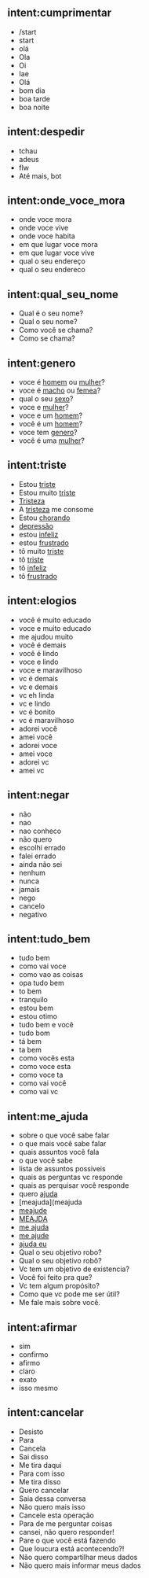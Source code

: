 ## intent:cumprimentar
- /start
- start
- olá
- Ola
- Oi
- Iae
- Olá
- bom dia
- boa tarde
- boa noite

## intent:despedir
- tchau
- adeus
- flw
- Até mais, bot

## intent:onde_voce_mora
- onde voce mora
- onde voce vive
- onde voce habita
- em que lugar voce mora
- em que lugar voce vive
- qual o seu endereço
- qual o seu endereco

## intent:qual_seu_nome
- Qual é o seu nome?
- Qual o seu nome?
- Como você se chama?
- Como se chama?

## intent:genero
- voce é [homem](genero) ou [mulher](genero)?
- voce é [macho](genero) ou [femea](genero)?
- qual o seu [sexo](genero)?
- voce e [mulher](genero)?
- voce e um [homem](genero)?
- você é um [homem](genero)?
- voce tem [genero](genero)?
- você é uma [mulher](genero)?

## intent:triste
- Estou [triste](triste)
- Estou muito [triste](triste)
- [Tristeza](triste)
- A [tristeza](triste) me consome
- Estou [chorando](triste)
- [depressão](triste)
- estou [infeliz](triste)
- estou [frustrado](triste)
- tô muito [triste](triste)
- tô [triste](triste)
- tô [infeliz](triste)
- tô [frustrado](triste)

## intent:elogios
- você é muito educado
- voce e muito educado
- me ajudou muito
- você é demais
- você é lindo
- voce e lindo
- voce e maravilhoso
- vc é demais
- vc e demais
- vc eh linda
- vc e lindo
- vc é bonito
- vc é maravilhoso
- adorei você
- amei você
- adorei voce
- amei voce
- adorei vc
- amei vc

## intent:negar
- não
- nao
- nao conheco
- não quero
- escolhi errado
- falei errado
- ainda não sei
- nenhum
- nunca
- jamais
- nego
- cancelo
- negativo

## intent:tudo_bem
- tudo bem
- como vai voce
- como vao as coisas
- opa tudo bem
- to bem
- tranquilo
- estou bem
- estou otimo
- tudo bem e você
- tudo bom
- tá bem
- ta bem
- como vocês esta
- como voce esta
- como voce ta
- como vai você
- como vai vc

## intent:me_ajuda
- sobre o que você sabe falar
- o que mais você sabe falar
- quais assuntos você fala
- o que você sabe
- lista de assuntos possiveis
- quais as perguntas vc responde
- quais as perquisar você responde
- quero [ajuda](meajuda)
- [meajuda](meajuda
- [meajude](meajuda)
- [MEAJDA](meajuda)
- [me ajuda](meajuda)
- [me ajude](meajuda)
- [ajuda eu](meajuda)
- Qual o seu objetivo robo?
- Qual o seu objetivo robô?
- Vc tem um objetivo de existencia?
- Você foi feito pra que?
- Vc tem algum propósito?
- Como que vc pode me ser útil?
- Me fale mais sobre você.

## intent:afirmar
- sim
- confirmo
- afirmo
- claro
- exato
- isso mesmo

## intent:cancelar
- Desisto
- Para
- Cancela
- Sai disso
- Me tira daqui
- Para com isso
- Me tira disso
- Quero cancelar
- Saia dessa conversa
- Não quero mais isso
- Cancele esta operação
- Para de me perguntar coisas
- cansei, não quero responder!
- Pare o que você está fazendo
- Que loucura está acontecendo?!
- Não quero compartilhar meus dados
- Não quero mais informar meus dados
